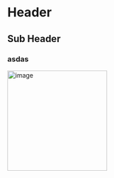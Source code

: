 # Header

## Sub Header

### asdas

<img width="225" height="225" alt="image" src="https://github.com/user-attachments/assets/3461f5b4-12be-4921-9152-0d4be838d1fb" />
